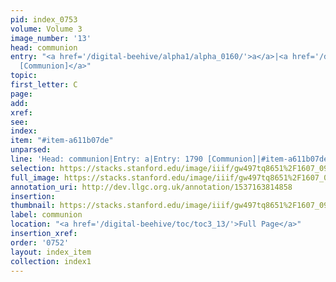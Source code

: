 ```yaml
---
pid: index_0753
volume: Volume 3
image_number: '13'
head: communion
entry: "<a href='/digital-beehive/alpha1/alpha_0160/'>a</a>|<a href='/digital-beehive/toc/toc2_345/'>1790
  [Communion]</a>"
topic: 
first_letter: C
page: 
add: 
xref: 
see: 
index: 
item: "#item-a611b07de"
unparsed: 
line: 'Head: communion|Entry: a|Entry: 1790 [Communion]|#item-a611b07de'
selection: https://stacks.stanford.edu/image/iiif/gw497tq8651%2F1607_0956/1534,3067,652,121/full/0/default.jpg
full_image: https://stacks.stanford.edu/image/iiif/gw497tq8651%2F1607_0956/full/full/0/default.jpg
annotation_uri: http://dev.llgc.org.uk/annotation/1537163814858
insertion: 
thumbnail: https://stacks.stanford.edu/image/iiif/gw497tq8651%2F1607_0956/1534,3067,652,121/150,/0/default.jpg
label: communion
location: "<a href='/digital-beehive/toc/toc3_13/'>Full Page</a>"
insertion_xref: 
order: '0752'
layout: index_item
collection: index1
---
```

